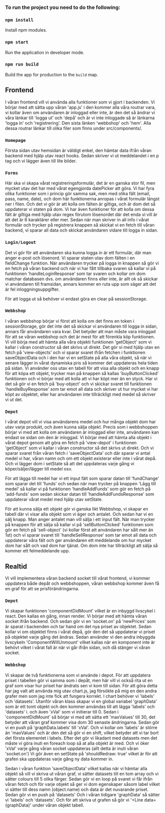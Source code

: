 ### To run the project you need to do the following:

### `npm install`
Install npm modules.

### `npm start`
Run the application in developer mode.

### `npm run build`
Build the app for production to the `build` map.


## Frontend
I våran frontend vill vi använda alla funktioner som vi gjort i backenden. Vi börjar med att sätta upp våran 'app.js' i den kommer alla våra routrar vara, vi kollar även om användaren är inloggad eller inte, är den det så ändrar vi våra länkar till 'logga ut' och 'depå' och är vi inte inloggade så är länkarna 'logga in' och 'registrering'.
Den sista länken 'webbshop' och 'hem'. Alla dessa routrar länkar till olika filer som finns under src/components/.


### `Homepage`
Första sidan utav hemsidan är väldigt enkel, den hämtar data ifrån våran backend med hjälp utav react hooks. Sedan skriver vi ut meddelandet i en p tag och vi lägger även till lite bilder.

### `Forms`
Här ska vi skapa vårat registreringsformulär, det är en ganska stor fil, men mycket utav det har med vårat egengjorda datePicker att göra. Vi har fyra olika funktioner som i princip gör samma sak, men med olika fält (email, pass, name, date), och dom här funktionerna anropas i vårat formulär längst ner i filen. Och det vi gör är att kolla om fälten är giltiga, och är dom det så uppdaterar vi staten på dom. Vi har även funktioner för att kolla om dessa fält är giltiga med hjälp utav regex förutom lösenordet där det enda vi vill är att det är 6 karaktärer eller mer. Sedan när man skriver in all info i vårat formulär och trycker på registrera knappen så skickat vi en fetch till våran backend, vi sparar all data och skickat användaren vidare till logga in sidan.

### `Login/Logout`
Det vi gör för att användaren ska kunna logga in är ett formulär, där man anger e-post och lösenord. Vi sparar staten utav dom fälten i en fieldChange funktion. När användaren trycker på logga in knappen så gör vi en fetch på våran backend och när vi har fått tillbaka svaren så kallar vi på funktionen 'handleLoginResponse' som tar svaren och kollar om dom matchar databasen dvs. om användaren finns eller inte, är allt ok så skickar vi användaren till framsidan, annars kommer en ruta upp som säger att det är fel inloggningsuppgifter.

För att logga ut så behöver vi endast göra en clear på sessionStorage.

### `Webbshop`
I våran webbshop börjar vi först att kolla om det finns en token i sessionStorage, gör det inte det så skickar vi användaren till logga in sidan, annars får användaren vara kvar. Det betyder att man måste vara inloggad för att se våran webbshop och det är mest för att förenkla köp funktionen. Vi vill börja med att hämta alla våra objekti funktionen 'getObject' som vi kallar i våran constructor så det skrivs ut direkt. Det gör vi med hjälp utav en fetch på 'view-objects' och vi sparar svaret ifrån fetchen i funktionen saveObjectData och i den har vi en setState på alla våra objekt, så när vi senare lägger in vårat dynamiska pris så kommer det uppdateras hela tiden på sidan. Vi använder oss utav en tabell för att visa alla objekt och en knapp för att köpa ett objekt, trycker man på knappen så kallas 'buyButtonClicked' funktionen och vi börjar med att kolla att vi har köpt mer än en styck. Har vi det så gör vi en fetch på 'buy-object' och vi skickar svaret till funktionen 'handleBuyResponse' som tar emot all data och skriver ut hur mycket vi har köpt av objektet, eller har användaren inte tillräckligt med medel så skriver vi ut det.

### `Depot`
I vårat depot vill vi visa användarens medel och hur många objekt dom har utav varje produkt, och även kunna sälja objekt. Precis som i webbshoppen börjar vi med att kolla om användaren är inloggad eller inte, användaren kan endast se sidan om den är inloggad. Vi börjar med att hämta alla objekt i vårat depot genom att göra en fetch på 'view-depot' i funktionen 'getObject' som vi kallar i våran constructor så det skrivs ut direkt. Och vi sparar svaret från våran fetch i 'saveObjectData' och där sparar vi antal medel vi har, våran namn och om ett objekt existerar eller inte i vårat depå. Och vi lägger dom i setState så att det uppdateras varje gång vi köper/säljer/lägger till medel osv.

För att lägga till medel har vi ett input fält som sparar datan till 'fundChange' som sparar det till 'funds' och sedan när man trycker på knappen 'Lägg till medel' så kallar vi på funktionen 'handleAddFunds' som gör en fetch på 'add-funds' som sedan skickar datan till 'handleAddFundsResponse' som uppdaterar vårat medel med hjälp utav setState.

För att kunna sälja ett objekt gör vi ganska likt Webbshop, vi skapar en tabell där vi visar alla objekt som vi äger och antalet. Och sedan har vi en sälj knapp. Man anger antalet man vill sälja i ett input fält. När man trycker på knappen för att sälja så kallar vi på 'sellButtonClicked' funktionen som gör en fetch på 'sell-object' (vi kollar först att användaren har sålt mer än 1st) och vi sparar svaret till 'handleSellResponse' som tar emot all data och uppdaterar våra fält och ger användaren ett meddelande om hur mycket dom har sålt och vad dom har tjänat. Om dom inte har tillräckligt att sälja så kommer ett felmeddelande upp.

## Realtid
Vi vill implementera våran backend socket till vårat frontend, vi kommer uppdatera både depåt och webbshoppen, våran webbshop kommer även få en graf för att se prisförändringarna.

### `Depot`
Vi skapar funktionen 'componentDidMount' vilket är en inbyggd livscykel i react. Den kallas en gång, innan render. Vi börjar med att hämta våran socket ifrån backend. Och sedan gör vi en 'socket.on' på 'newPrices' som är sparat i backenden och tar hand om det nya priset av objektet. Sedan kollar vi om objektet finns i vårat depå, gör den det så uppdaterar vi priset på objektet varje gång det ändras. Sedan använder vi den andra inbyggda livscykeln 'ComponentWillUnmount' vilket kallas när en komponent inte är behövt vilket i vårat fall är när vi går ifrån sidan, och då stänger vi våran socket.

### `Webbshop`
Vi skapar de två funktionerna som vi använde i depot. För att uppdatera priset i tabellen gör vi samma som i depåt, men här vill vi också rita ut en graf som visar hur priset har ändrats sen vi kom till sidan. För att göra detta har jag valt att använda mig utav chart.js, jag försökte på mig en den andra grafer men som jag inte fick att fungera korrekt. I chart behöver vi 'labels' och 'datasets'. Utanför våran klass skapar vi en global variabel 'graphData' som är ett tomt objekt och den kommer användas till att lägga 'labels' och 'datasets' i. och även 'xVal' som vi initierar till 0. Sedan i 'componentDidMount' så börjar vi med att sätta ett 'maxValues' till 30, det betyder att våran graf kommer visa dom 30 senaste ändringarna. Sedan gör vi en push på 'graphData.labels' till 'xVal'. Och vi kollar om 'labels' är större än 'maxValues' och är den det så gör vi en shift, vilket betyder att vi tar bort det första elementet i labels. Efter det gör vi likadant med datasets men det måste vi göra inuti en foreach loop så at alla objekt är med. Och vi öker 'xVal' varje gång våran socket uppdateras (allt detta är inuti våran 'socket.on') Vi gör även en setState på 'shouldRedraw: true' vilket är för att grafen ska uppdateras varje gång ny data kommer in.

Sedan i våran funktion 'saveObjectData' vilket kallas när vi hämtar alla objekt så vill vi skriva ut våran graf, vi sätter datasets  till en tom array och vi sätter colours till 5 olika färger. Sedan gör vi en loop på svaret vi får ifrån våran fetch och för varje objekt så ger vi dom egenskaper såsom label vilket vi sätter till dess namn (object.name) och data är det nuvarande priset. Sedan gör vi en push på 'datasets' Och i våran tidigare 'graphData' så sätter vi 'labels' och 'datasets'. Och för att skriva ut grafen så gör vi '<Line data={graphData}' under våran objekt tabell.
